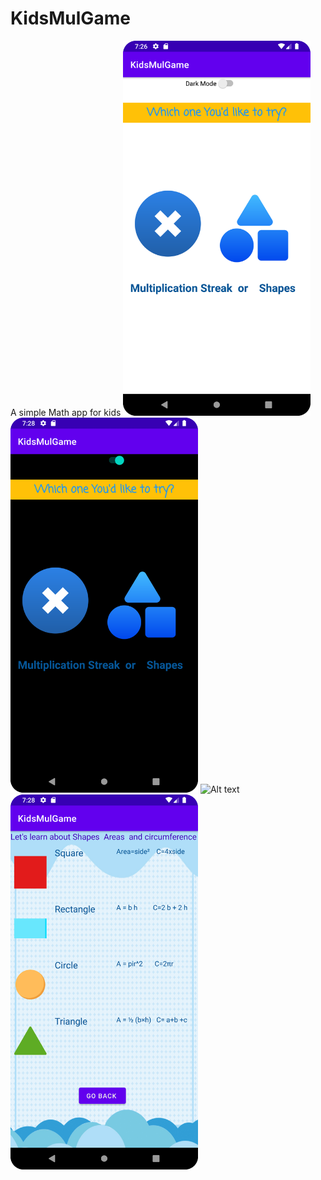 # KidsMulGame

A simple Math app for kids 
<img
  src="https://github.com/ShahEdJamhour/KidsMulGame/blob/master/Screenshot_20230622_222622.png"
  alt="Alt text"
  title="Optional title"
  style="display: inline-block; margin: 0 auto; max-width: 300px">
<img
  src="https://github.com/ShahEdJamhour/KidsMulGame/blob/master/Screenshot_20230622_222839.png"
  alt="Alt text"
  style="display: inline-block; margin: 0 auto; max-width: 300px">
<img
  src="https://github.com/ShahEdJamhour/KidsMulGameblob/master/Screenshot_20230622_222856.png"
  alt="Alt text"
  style="display: inline-block; margin: 0 auto; max-width: 300px">
  <img
  src="https://github.com/ShahEdJamhour/KidsMulGame/blob/master/Screenshot_20230622_222856.png"
  alt="Alt text"
  style="display: inline-block; margin: 0 auto; max-width: 300px">
